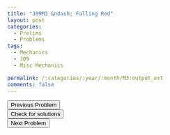```yaml
---
title: "J09M3 &ndash; Falling Rod"
layout: post
categories:
  - Prelims
  - Problems
tags:
  - Mechanics
  - J09
  - Misc Mechanics

permalink: /:categories/:year/:month/M3:output_ext
comments: false
---
```

<object data="2009J3M.pdf" type="application/pdf" width="100%" height="500"></object>

<div class='navbar'>
	<div float='left'><button onclick="window.location='M2.html'" >Previous Problem</button></div>
	<div float='center'><button onclick="window.location='https://princetonprelim.com/prelim/22/'">Check for solutions</button></div>
	<div float='right'><button onclick="window.location='E1.html'" > Next Problem</button></div>
</div>

